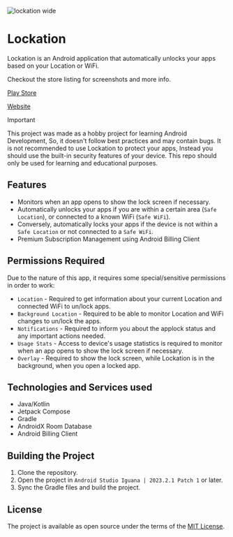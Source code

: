 
![lockation wide](https://github.com/HusnainTaj/Lockation/assets/85726252/54a4523c-2fe5-4935-a4b4-c50055dfa7d8)

# Lockation
Lockation is an Android application that automatically unlocks your apps based on your Location or WiFi.

Checkout the store listing for screenshots and more info.

[Play Store](https://play.google.com/store/apps/details?id=com.taj.lockation)

[Website](https://lockation.github.io/)


> [!important]
> This project was made as a hobby project for learning Android Development, So, it doesn't follow best practices and may contain bugs.
> It is not recommended to use Lockation to protect your apps, Instead you should use the built-in security features of your device.
> This repo should only be used for learning and educational purposes.

## Features
- Monitors when an app opens to show the lock screen if necessary.
- Automatically unlocks your apps if you are within a certain area (`Safe Location`), or connected to a known WiFi (`Safe WiFi`).
- Conversely, automatically locks your apps if the device is not within a `Safe Location` or not connected to a `Safe WiFi`.
- Premium Subscription Management using Android Billing Client

## Permissions Required
Due to the nature of this app, it requires some special/sensitive permissions in order to work:

- `Location` - Required to get information about your current Location and connected WiFi to un/lock apps.
- `Background Location` - Required to be able to monitor Location and WiFi changes to un/lock the apps.
- `Notifications` - Required to inform you about the applock status and any important actions needed.
- `Usage Stats` - Access to device's usage statistics is required to monitor when an app opens to show the lock screen if necessary.
- `Overlay` - Required to show the lock screen, while Lockation is in the background, when you open a locked app.

## Technologies and Services used
- Java/Kotlin
- Jetpack Compose
- Gradle
- AndroidX Room Database
- Android Billing Client

## Building the Project
1. Clone the repository.
2. Open the project in `Android Studio Iguana | 2023.2.1 Patch 1` or later.
3. Sync the Gradle files and build the project.

## License

The project is available as open source under the terms of the [MIT License](http://opensource.org/licenses/MIT).
